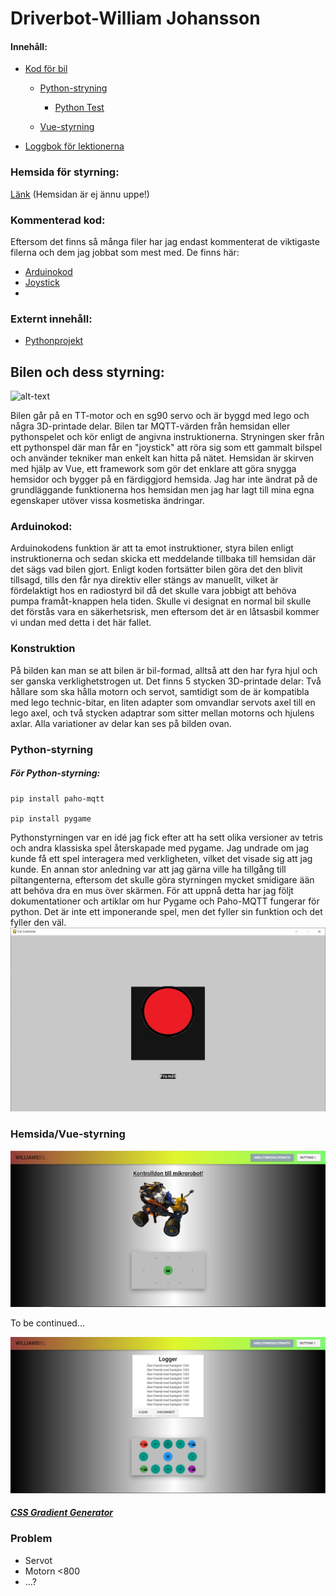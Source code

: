 # Driverbot-William Johansson

#### Innehåll:
   * [Kod för bil](https://github.com/abbindustrigymnasium/driverbot-abbwiljoh/blob/master/Arduino-Bil/RacerMQTT1/RacerMQTT1.ino "Racer MQTT1")
   
      - [Python-stryning](https://github.com/abbindustrigymnasium/driverbot-abbwiljoh/blob/master/python-control/pygame_car.py "pygame_car.py")
           * [Python Test](https://github.com/abbindustrigymnasium/driverbot-abbwiljoh/tree/master/loggbok-exempel/python-mqtt-test "Test-kod")
      
      - [Vue-styrning](https://github.com/abbindustrigymnasium/driverbot-abbwiljoh/tree/master/vue "vue")
      
      
   * [Loggbok för lektionerna](https://github.com/abbindustrigymnasium/driverbot-abbwiljoh/blob/master/loggbok.md "Loggbok")


### Hemsida för styrning:
[Länk](https://www.youtube.com/watch?v=dQw4w9WgXcQ "Hemsidan är ännu ej uppe!") (Hemsidan är ej ännu uppe!)

### Kommenterad kod:
Eftersom det finns så många filer har jag endast kommenterat de viktigaste filerna och dem jag jobbat som mest med. De finns här:
  * [Arduinokod](https://github.com/abbindustrigymnasium/driverbot-abbwiljoh/blob/master/Arduino-Bil/RacerMQTT1/RacerMQTT1.ino "RacerMQTT1")
  * [Joystick](https://github.com/abbindustrigymnasium/driverbot-abbwiljoh/tree/master/python-control "Python-Stryning")
  *

### Externt innehåll:
  * [Pythonprojekt](https://github.com/abbindustrigymnasium/programmering-1-miniprojekt-abbwiljoh "Valsimulator")
  
## Bilen och dess styrning:
![alt-text](https://github.com/abbindustrigymnasium/driverbot-abbwiljoh/blob/master/loggbok-exempel/BilBildCropped.png "Bilen")

Bilen går på en TT-motor och en sg90 servo och är byggd med lego och några 3D-printade delar. Bilen tar MQTT-värden från hemsidan eller pythonspelet och kör enligt de angivna instruktionerna. Stryningen sker från ett pythonspel där man får en "joystick" att röra sig som ett gammalt bilspel och använder tekniker man enkelt kan hitta på nätet. Hemsidan är skirven med hjälp av Vue, ett framework som gör det enklare att göra snygga hemsidor och bygger på en färdiggjord hemsida. Jag har inte ändrat på de grundläggande funktionerna hos hemsidan men jag har lagt till mina egna egenskaper utöver vissa kosmetiska ändringar.

### Arduinokod:
Arduinokodens funktion är att ta emot instruktioner, styra bilen enligt instruktionerna och sedan skicka ett meddelande tillbaka till hemsidan där det sägs vad bilen gjort. Enligt koden fortsätter bilen göra det den blivit tillsagd, tills den får nya direktiv eller stängs av manuellt, vilket är fördelaktigt hos en radiostyrd bil då det skulle vara jobbigt att behöva pumpa framåt-knappen hela tiden. Skulle vi designat en normal bil skulle det förstås vara en säkerhetsrisk, men eftersom det är en låtsasbil kommer vi undan med detta i det här fallet. 

### Konstruktion
På bilden kan man se att bilen är bil-formad, alltså att den har fyra hjul och ser ganska verklighetstrogen ut. Det finns 5 stycken 3D-printade delar: Två hållare som ska hålla motorn och servot, samtidigt som de är kompatibla med lego technic-bitar, en liten adapter som omvandlar servots axel till en lego axel, och två stycken adaptrar som sitter mellan motorns och hjulens axlar. Alla variationer av delar kan ses på bilden ovan.

### Python-styrning
##### För Python-styrning:
```
pip install paho-mqtt

pip install pygame
```
Pythonstyrningen var en idé jag fick efter att ha sett olika versioner av tetris och andra klassiska spel återskapade med pygame. Jag undrade om jag kunde få ett spel interagera med verkligheten, vilket det visade sig att jag kunde. En annan stor anledning var att jag gärna ville ha tillgång till piltangenterna, eftersom det skulle göra styrningen mycket smidigare ään att behöva dra en mus över skärmen. För att uppnå detta har jag följt dokumentationer och artiklar om hur Pygame och Paho-MQTT fungerar för python. Det är inte ett imponerande spel, men det fyller sin funktion och det fyller den väl.
![alt_text](https://raw.githubusercontent.com/abbindustrigymnasium/driverbot-abbwiljoh/master/Bilder/Cargame_bild.jpg "`Spelet´")

### Hemsida/Vue-styrning
![alt_text](https://raw.githubusercontent.com/abbindustrigymnasium/driverbot-abbwiljoh/master/Bilder/Startsida_bild.jpg "Startsida")

To be continued...

![alt_text](https://raw.githubusercontent.com/abbindustrigymnasium/driverbot-abbwiljoh/master/Bilder/Logger_bild.jpg "Styrsida + logger")
##### [CSS Gradient Generator](https://cssgradient.io "Här finns riktigt snygga övergångsfärger!")

### Problem
* Servot
* Motorn <800
* ...?
